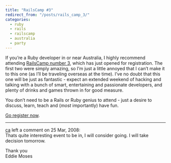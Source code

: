 ```yaml
---
title: "RailsCamp #3"
redirect_from: "/posts/rails_camp_3/"
categories:
  - ruby
  - rails
  - railscamp
  - australia
  - party
---
```

If you’re a Ruby developer in or near Australia, I highly recommend
attending [RailsCamp number 3](http://railscamp08.org), which has just
opened for registration. The first two were simply amazing, so I’m just
a little annoyed that I can’t make it to this one (as I’ll be traveling
overseas at the time). I’ve no doubt that this one will be just as
fantastic - expect an extended weekend of hacking and talking with a
bunch of smart, entertaining and passionate developers, and plenty of
drinks and games thrown in for good measure.

You don’t need to be a Rails or Ruby genius to attend - just a desire to
discuss, learn, teach and (*most* importantly) have fun.

[Go register
now](http://rails-camp.eventwax.com/rails-camp-08/register/).

------------------------------------------------------------------------

<div class="comments">
<div class="comment-author">
<a href="http://www.onlinebizbuzz.com/">ca</a> left a comment on 25 Mar,
2008:</div>

<div class="comment" markdown="1">
Thats quite interesting event to be in, I will consider going. I will
take decision tomorrow.

Thank you  
Eddie Moses

</div>
</div>

